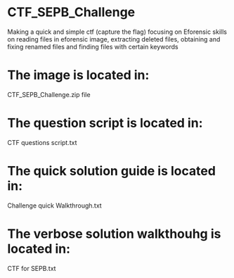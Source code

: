 # CTF_SEPB_Challenge
Making a quick and simple ctf (capture the flag) focusing on Eforensic skills on reading files in eforensic image, extracting deleted files, obtaining and fixing renamed files and finding files with certain keywords

# The image is located in:
CTF_SEPB_Challenge.zip file

# The question script is located in:
CTF questions script.txt

# The quick solution guide is located in:
Challenge quick Walkthrough.txt

# The verbose solution walkthouhg is located in:
CTF for SEPB.txt
